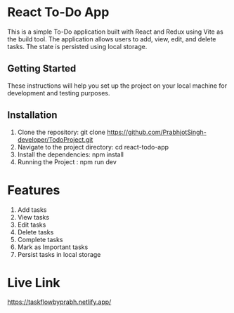 # React To-Do App
This is a simple To-Do application built with React and Redux using Vite as the build tool. The application allows users to add, view, edit, and delete tasks. The state is persisted using local storage.

## Getting Started
These instructions will help you set up the project on your local machine for development and testing purposes.

## Installation

1. Clone the repository:
    git clone https://github.com/PrabhjotSingh-developer/TodoProject.git
2. Navigate to the project directory:
     cd react-todo-app
3. Install the dependencies:
     npm install
4. Running the Project : 
     npm run dev

# Features
1. Add tasks
2. View tasks
3. Edit tasks
4. Delete tasks
5. Complete tasks
6. Mark as Important tasks
7. Persist tasks in local storage

# Live Link 
   https://taskflowbyprabh.netlify.app/